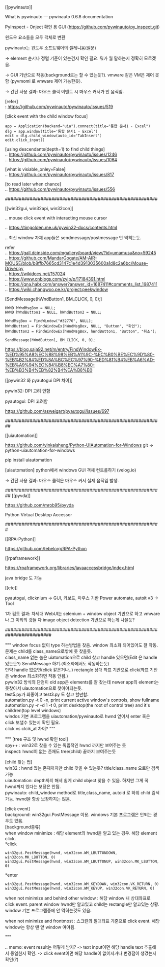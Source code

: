 [[pywinauto]]

What is pywinauto — pywinauto 0.6.8 documentation

PyInspect - Onject  확인 용 GUI (https://github.com/pywinauto/py_inspect.git)

윈도우 요소들을 모두 객체로 변환

pywinauto는 윈도우 소프트웨어의 셀레니움(질문)

  

→ element 순서나 정렬 기준이 있는건지 확인 필요. 뭐가 뭘 말하는지 정확히 모르겠음.

→ GUI 기반으로 작동(background로는 할 수 있는듯?). vmware 같은 VM은 제어 못함 (pyvmomi 로 vmware 제어 가능한듯). 

→ 간단 사용 결과: 마우스 클릭 이벤트 시 마우스 커서가 안 움직임.
  
  

[refer]   
: https://github.com/pywinauto/pywinauto/issues/519

[click event with the child window focus]  
```
app = Application(backend="uia").connect(title="통합 문서1 - Excel")
dlg = app.window(title='통합 문서1 - Excel')
edit = dlg.child_window(auto_id='TabInsert')
edit.click_input()
```

[using descendants(depth=1) to find child things]  
.. https://github.com/pywinauto/pywinauto/issues/1246  
.. https://github.com/pywinauto/pywinauto/issues/1064  

[what is visiable_onley=False]  
.. https://github.com/pywinauto/pywinauto/issues/817  


[to read later when chance]  
.. https://github.com/pywinauto/pywinauto/issues/556  
  
########################################################

[[win32gui, win32api, win32con]]  

.. mouse click event with interacting mouse cursor  

.. https://timgolden.me.uk/pywin32-docs/contents.html  

.. 최신 window 자체 app들은 sendmessage/postmessage 안 먹히는듯.  
  
refer  
.. https://gall.dcinside.com/mgallery/board/view/?id=umamusu&no=59245  
.. https://github.com/MandarGogate/AM-AIR-MOUSE/blob/b8ffb7665cd3147c1e4d3913035600a1d8c2a6bc/Mouse-Driver.py  
.. https://wikidocs.net/157024  
.. https://www.cnblogs.com/zyip/p/17184391.html  
.. https://qna.habr.com/answer?answer_id=1687411#comments_list_1687411  
.. https://wiki.changwoo.pe.kr/project:peekwindow  
  

[SendMessage(hWndButton1, BM_CLICK, 0, 0);]  
```
HWND hWndMsgBox = NULL; 
HWND hWndButton1 = NULL, hWndButton2 = NULL; 

hWndMsgBox = FindWindow("#32770", NULL); 
hWndButton1 = FindWindowEx(hWndMsgBox, NULL, "Button", "확인"); 
hWndButton2 = FindWindowEx(hWndMsgBox, hWndButton1, "Button", "취소"); 

SendMessage(hWndButton1, BM_CLICK, 0, 0); 
```
https://blog.saja92.net/m/entry/FindWindowEx-%ED%95%A8%EC%88%98%EB%A1%9C-%EC%B0%BE%EC%9D%80-%EB%B2%84%ED%8A%BC%EC%97%90-%ED%81%B4%EB%A6%AD-%EB%A9%94%EC%84%B8%EC%A7%80-%EB%B3%B4%EB%82%B4%EA%B8%B0

[[pywin32 와 pyautogui DPI 차이]]  

pywin32: DPI 고려 안함

pyautogui: DPI 고려함

https://github.com/asweigart/pyautogui/issues/697

##########################################################

[[uiautomation]]

https://github.com/yinkaisheng/Python-UIAutomation-for-Windows
git → python-uiautomation-for-windows

pip install uiautomation

[uiautomation] python에서 windows GUI 객체 컨트롤하기 (velog.io)

→ 간단 사용 결과: 마우스 클릭은 마우스 커서 실제 움직임 발생. 

##########################################################
[[pyvda]]

https://github.com/mrob95/pyvda

Python Virtual Desktop Accessor

#########################################################

[[RPA-Python]]

https://github.com/tebelorg/RPA-Python
  


[[rpaframework]]

https://rpaframework.org/libraries/javaaccessbridge/index.html

java bridge 도 가능

  

[[etc]]

pyautogui, clicknium -> GUI, 키보드, 마우스 기반
Power automate, autoit v3 -> Tool

1차 검토 결과: 
차세대 WebUI는 selenium + window object 기반으로 하고 vmware 나 그 이외의 것들 다 image object detection 기반으로 하는게 나을듯?

#########################################################################

""" 
window focus 없이 type 하는방법을 찾음. window 최소화 되어있어도 잘 작동.  
문제는 child를 class_name으로밖에 못 찾을듯.   
class_name 없는 놈은 uiatomation으로 child 찾고 handle 있으면(Edit 은 handle 있는듯?) SendMessage 하기.(최소화에서도 작동하는듯)   
만약 handle 없으면(click 같은거나..) rectangle 상대 좌표 기반으로 click(좌표 기반은 window 최소화하면 작동 안됨.)  
pywin32 방식의 단점이 old app은 elements를 잘 찾는데 newer app의 element는 못찾아서 uiautomation으로 찾아야되는듯.  
test5.py가 최종이고 test3.py 도 참고 할만함.  
automation.py -t 0 -n, print current active window's controls, show fullname  
automation.py -r -d 1 -t 0, print desktop(the root of control tree) and it's children(top level windows)  
windos 기본 프로그램을 uiautomation/pywinauto로 hwnd 얻어서 enter 혹은 click 보낼수 있는지 확인 필요.  
click vs clcik_at 차이?
""" 

""" 
[tree 구조 및 hwnd 확인 tool]  
spy++ : win32로 찾을 수 있는 독립적인 hwnd 까지만 보여주는 듯  
inspect: hwnd이 없는 존재도 tree(child) 끝까지 보여주는듯  

[child 찾는 법]  
win32 : hwnd 있는 존재까지만 child 찾을 수 있는듯? title/class_name 으로만 검색 가능  
uiautomation: depth까지 해서 쉽게 child object 찾을 수 있음. 하지만 그게 꼭 hwnd까지 있다는 보장은 안됨.  
pywinauto: child_window method로 title,class_name, autoid 로 하위 child 검색가능. hwnd을 항상 보장하지는 않음.  

[click event]  
background: win32gui.PostMessage 이용. windows 기본 프로그램은 안되는 경우도 있음.  
[background종류]  
when window minimize : 해당 element의 hwnd을 알고 있는 경우. 해당 element click.  
*click  
```
win32gui.PostMessage(hwnd, win32con.WM_LBUTTONDOWN, win32con.MK_LBUTTON, 0)
win32gui.PostMessage(hwnd, win32con.WM_LBUTTONUP, win32con.MK_LBUTTON, 0)
```
*enter
```
win32gui.PostMessage(hwnd, win32con.WM_KEYDOWN, win32con.VK_RETURN, 0)
win32gui.PostMessage(hwnd, win32con.WM_KEYUP, win32con.VK_RETURN, 0)
```
when not minimize and behind other window : 해당 window 내 상대좌표로 click event. parent window hwnd만 알고있고 child는 rectangle만 알고있는 상황. window 기본 프로그램중에 안 먹히는것도 있음.  

when not minimize and frontmost : 스크린의 절대좌표 기준으로 click event. 해당 window는 항상 맨 앞 window 여야됨.  

"""

.. memo: event result는 어떻게 받지? 
-> text input이면 해당 handle text 추출해서 동일한지 확인.
-> click event이면 해당 handle이 없어지거나 변경점이 생겼는지 확인(?)
